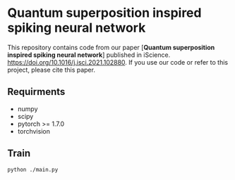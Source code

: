 # Quantum superposition inspired spiking neural network

This repository contains code from our paper [**Quantum superposition inspired spiking neural network**] published in iScience. https://doi.org/10.1016/j.isci.2021.102880. If you use our code or refer to this project, please cite this paper.

## Requirments

* numpy
* scipy
* pytorch >= 1.7.0
* torchvision


## Train

```shell  
python ./main.py
```
